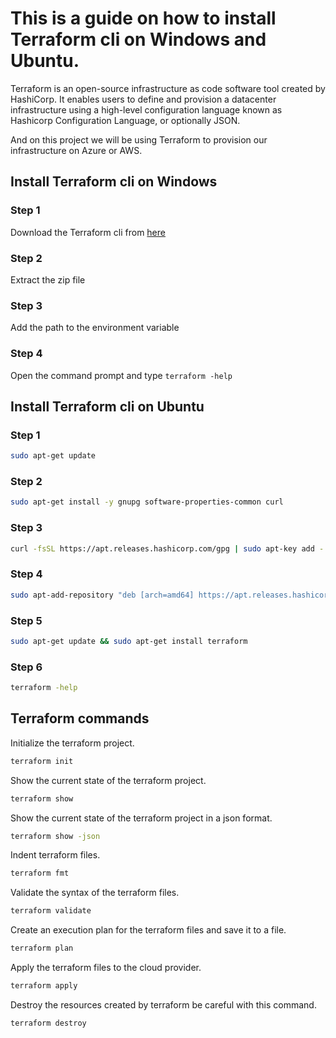 # This is a guide on how to install Terraform cli on Windows and Ubuntu.

Terraform is an open-source infrastructure as code software tool created by HashiCorp. It enables users to define and provision a datacenter infrastructure using a high-level configuration language known as Hashicorp Configuration Language, or optionally JSON.

And on this project we will be using Terraform to provision our infrastructure on Azure or AWS.

## Install Terraform cli on Windows

### Step 1

Download the Terraform cli from [here](https://www.terraform.io/downloads.html)

### Step 2

Extract the zip file

### Step 3

Add the path to the environment variable

### Step 4

Open the command prompt and type `terraform -help`

## Install Terraform cli on Ubuntu

### Step 1

```bash
sudo apt-get update
```

### Step 2

```bash
sudo apt-get install -y gnupg software-properties-common curl
```

### Step 3

```bash
curl -fsSL https://apt.releases.hashicorp.com/gpg | sudo apt-key add -
```

### Step 4

```bash
sudo apt-add-repository "deb [arch=amd64] https://apt.releases.hashicorp.com $(lsb_release -cs) main"
```

### Step 5

```bash
sudo apt-get update && sudo apt-get install terraform
```

### Step 6

```bash
terraform -help
```

## Terraform commands


Initialize the terraform project.
```bash
terraform init
```

Show the current state of the terraform project.
```bash
terraform show
```

Show the current state of the terraform project in a json format.
```bash
terraform show -json
```

Indent terraform files.
```bash
terraform fmt
```

Validate the syntax of the terraform files.
```bash	
terraform validate
```

Create an execution plan for the terraform files and save it to a file.
```bash
terraform plan
```

Apply the terraform files to the cloud provider.
```bash
terraform apply
```

Destroy the resources created by terraform be careful with this command.
```bash
terraform destroy
```